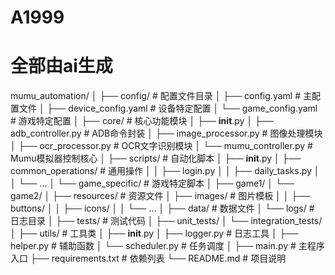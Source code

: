 # A1999
# 全部由ai生成
mumu_automation/
│
├── config/                  # 配置文件目录
│   ├── config.yaml          # 主配置文件
│   ├── device_config.yaml   # 设备特定配置
│   └── game_config.yaml     # 游戏特定配置
│
├── core/                    # 核心功能模块
│   ├── __init__.py
│   ├── adb_controller.py    # ADB命令封装
│   ├── image_processor.py   # 图像处理模块
│   ├── ocr_processor.py     # OCR文字识别模块
│   └── mumu_controller.py   # Mumu模拟器控制核心
│
├── scripts/                 # 自动化脚本
│   ├── __init__.py
│   ├── common_operations/   # 通用操作
│   │   ├── login.py
│   │   ├── daily_tasks.py
│   │   └── ...
│   └── game_specific/       # 游戏特定脚本
│       ├── game1/
│       └── game2/
│
├── resources/               # 资源文件
│   ├── images/              # 图片模板
│   │   ├── buttons/
│   │   ├── icons/
│   │   └── ...
│   ├── data/                # 数据文件
│   └── logs/                # 日志目录
│
├── tests/                   # 测试代码
│   ├── unit_tests/
│   └── integration_tests/
│
├── utils/                   # 工具类
│   ├── __init__.py
│   ├── logger.py            # 日志工具
│   ├── helper.py            # 辅助函数
│   └── scheduler.py         # 任务调度
│
├── main.py                  # 主程序入口
├── requirements.txt         # 依赖列表
└── README.md                # 项目说明